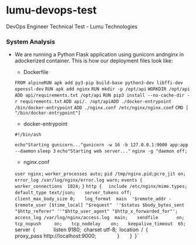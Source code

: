 # lumu-devops-test

DevOps Engineer Technical Test - Lumu Technologies

### System Analysis

- We are running a Python Flask application using ​gunicorn​ and ​nginx​ in adockerized container. This is how our deployment files look like:

    - Dockerfile

    `FROM alpineRUN apk add py3-pip build-base python3-dev libffi-dev openssl-dev`
    `RUN apk add nginx`
    `RUN mkdir -p /opt/api`
    `WORKDIR /opt/api`
    `ADD api/requirements.txt /opt/api`
    `RUN pip3 install --no-cache-dir -r requirements.txt`
    `ADD api/. /opt/apiADD ./docker-entrypoint /bin/docker-entrypoint`
    `ADD ./nginx.conf /etc/nginx/nginx.conf`
    `CMD [​"/bin/docker-entrypoint"​]`

    - docker-entrypoint

    `#!/bin/ash`

    `echo​​"Starting gunicorn..."gunicorn -w 16 -b 127.0.0.1:9000 app:app --daemon`
    `sleep 3`
    `echo​​"Starting web server..."`
    `nginx -g ​"daemon off;`

    - nginx.conf

    `user nginx;`
    `worker_processes auto;`
    `pid /tmp/nginx.pid;pcre_jit on;`
    `error_log /var/​log​/nginx/error.log warn;`
    `events {  ` 
        `worker_connections  1024;`
    `}`
    `http {  ` 
        `include /etc/nginx/mime.types;   `
        `default_type text/json;   `
        `server_tokens off;   `
        `client_max_body_size 0;   `
        `log_format  main  ​'$remote_addr - $remote_user [$time_local] "$request" `
                            `'​'$status $body_bytes_sent "$http_referer" '`
                            ​`'"$http_user_agent" "$http_x_forwarded_for"'​;`
        `access_log /var/​log​/nginx/access.log  main;   `
        `sendfile       on;   `
        `tcp_nopush     on;   `
        `tcp_nodelay    on;   `
        `keepalive_timeout  65;   `
        `
        `server` `{`      
            `listen 9180;`
            `charset utf-8;`
            `location` `/` `{ `          
                `proxy_pass http://localhost:9000;`       
           `}`   
       `}`
    `}`